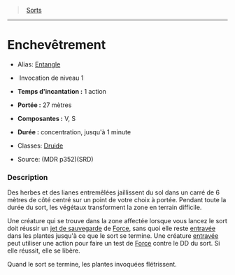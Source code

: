 ﻿> [Sorts](hd_spells.md)

---

# Enchevêtrement

- Alias: [Entangle](srd_spells_entangle.md)

-  Invocation de niveau 1

- **Temps d'incantation :** 1 action

- **Portée :** 27 mètres

- **Composantes :** V, S</Components-->

- **Durée :** concentration, jusqu'à 1 minute

- Classes: [Druide](hd_druid.md)

- Source: (MDR p352)(SRD)

### Description

Des herbes et des lianes entremêlées jaillissent du sol dans un carré de 6 mètres de côté centré sur un point de votre choix à portée. Pendant toute la durée du sort, les végétaux transforment la zone en terrain difficile.

Une créature qui se trouve dans la zone affectée lorsque vous lancez le sort doit réussir un [jet de sauvegarde](hd_abilities_jets_de_sauvegarde.md) de [Force](hd_abilities_strength.md), sans quoi elle reste [entravée](hd_conditions_entrave.md) dans les plantes jusqu'à ce que le sort se termine. Une créature [entravée](hd_conditions_entrave.md) peut utiliser une action pour faire un test de [Force](hd_abilities_strength.md) contre le DD du sort. Si elle réussit, elle se libère.

Quand le sort se termine, les plantes invoquées flétrissent.

